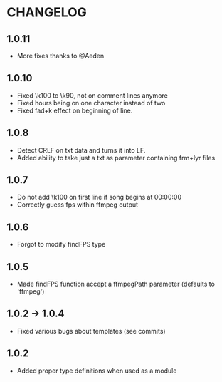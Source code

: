 # CHANGELOG

## 1.0.11

- More fixes thanks to @Aeden

## 1.0.10

- Fixed \k100 to \k90, not on comment lines anymore
- Fixed hours being on one character instead of two
- Fixed fad+k effect on beginning of line.

## 1.0.8

- Detect CRLF on txt data and turns it into LF.
- Added ability to take just a txt as parameter containing frm+lyr files

## 1.0.7

- Do not add \k100 on first line if song begins at 00:00:00
- Correctly guess fps within ffmpeg output

## 1.0.6

- Forgot to modify findFPS type

## 1.0.5

- Made findFPS function accept a ffmpegPath parameter (defaults to 'ffmpeg')

## 1.0.2 -> 1.0.4

- Fixed various bugs about templates (see commits)

## 1.0.2

- Added proper type definitions when used as a module

